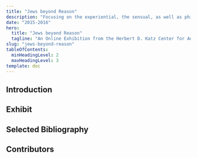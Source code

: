 ```yaml
---
title: "Jews beyond Reason"
description: "Focusing on the experiential, the sensual, as well as philosophical and theological reflections that occur within and beyond the rational dimension of human life."
date: "2015-2016"
hero:
  title: "Jews beyond Reason"
  tagline: "An Online Exhibition from the Herbert D. Katz Center for Advanced Judaic Studies 2015–2016 Fellows at the University of Pennsylvania"
slug: "jews-beyond-reason"
tableOfContents:
  minHeadingLevel: 2
  maxHeadingLevel: 3
template: doc
---
```

## Introduction

## Exhibit

## Selected Bibliography

## Contributors
